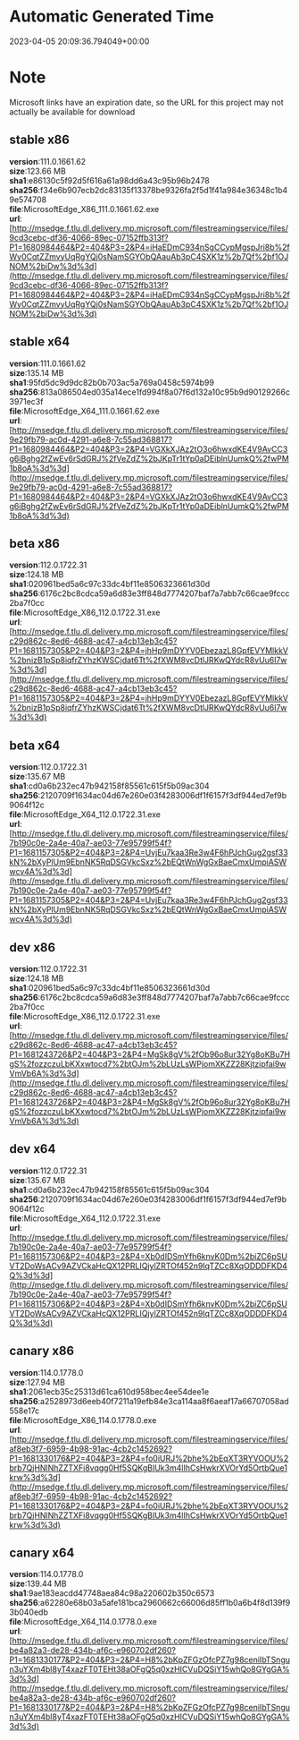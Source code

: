 # Automatic Generated Time
2023-04-05 20:09:36.794049+00:00

# Note
Microsoft links have an expiration date, so the URL for this project may not actually be available for download

## stable x86
**version**:111.0.1661.62  
**size**:123.66 MB  
**sha1**:e86130c5f92d5f616a61a98dd6a43c95b96b2478  
**sha256**:f34e6b907ecb2dc83135f13378be9326fa2f5d1f41a984e36348c1b49e574708  
**file**:MicrosoftEdge_X86_111.0.1661.62.exe  
**url**:[http://msedge.f.tlu.dl.delivery.mp.microsoft.com/filestreamingservice/files/9cd3cebc-df36-4066-89ec-07152ffb313f?P1=1680984464&P2=404&P3=2&P4=iHaEDmC934nSgCCypMgspJri8b%2fWy0CqtZZmvyUqRgYQj0sNamSGYObQAauAb3pC4SXK1z%2b7Qf%2bf1OJNOM%2biDw%3d%3d](http://msedge.f.tlu.dl.delivery.mp.microsoft.com/filestreamingservice/files/9cd3cebc-df36-4066-89ec-07152ffb313f?P1=1680984464&P2=404&P3=2&P4=iHaEDmC934nSgCCypMgspJri8b%2fWy0CqtZZmvyUqRgYQj0sNamSGYObQAauAb3pC4SXK1z%2b7Qf%2bf1OJNOM%2biDw%3d%3d)  

## stable x64
**version**:111.0.1661.62  
**size**:135.14 MB  
**sha1**:95fd5dc9d9dc82b0b703ac5a769a0458c5974b99  
**sha256**:813a086504ed035a14ece1fd994f8a07f6d132a10c95b9d90129266c3971ec3f  
**file**:MicrosoftEdge_X64_111.0.1661.62.exe  
**url**:[http://msedge.f.tlu.dl.delivery.mp.microsoft.com/filestreamingservice/files/9e29fb79-ac0d-4291-a6e8-7c55ad368817?P1=1680984464&P2=404&P3=2&P4=VGXkXJAz2tO3o6hwxdKE4V9AvCC3g6iBghg2fZwEv6rSdGRJ%2fVeZdZ%2bJKpTr1tYp0aDEiblnUumkQ%2fwPM1b8oA%3d%3d](http://msedge.f.tlu.dl.delivery.mp.microsoft.com/filestreamingservice/files/9e29fb79-ac0d-4291-a6e8-7c55ad368817?P1=1680984464&P2=404&P3=2&P4=VGXkXJAz2tO3o6hwxdKE4V9AvCC3g6iBghg2fZwEv6rSdGRJ%2fVeZdZ%2bJKpTr1tYp0aDEiblnUumkQ%2fwPM1b8oA%3d%3d)  

## beta x86
**version**:112.0.1722.31  
**size**:124.18 MB  
**sha1**:020961bed5a6c97c33dc4bf11e8506323661d30d  
**sha256**:6176c2bc8cdca59a6d83e3ff848d7774207baf7a7abb7c66cae9fccc2ba7f0cc  
**file**:MicrosoftEdge_X86_112.0.1722.31.exe  
**url**:[http://msedge.f.tlu.dl.delivery.mp.microsoft.com/filestreamingservice/files/c29d862c-8ed6-4688-ac47-a4cb13eb3c45?P1=1681157305&P2=404&P3=2&P4=jhHp9mDYYV0EbezazL8GpfEVYMlkkV%2bnizB1pSp8iqfrZYhzKWSCjdat6Tt%2fXWM8vcDtlJRKwQYdcR8vUu6l7w%3d%3d](http://msedge.f.tlu.dl.delivery.mp.microsoft.com/filestreamingservice/files/c29d862c-8ed6-4688-ac47-a4cb13eb3c45?P1=1681157305&P2=404&P3=2&P4=jhHp9mDYYV0EbezazL8GpfEVYMlkkV%2bnizB1pSp8iqfrZYhzKWSCjdat6Tt%2fXWM8vcDtlJRKwQYdcR8vUu6l7w%3d%3d)  

## beta x64
**version**:112.0.1722.31  
**size**:135.67 MB  
**sha1**:cd0a6b232ec47b942158f85561c615f5b09ac304  
**sha256**:2120709f1634ac04d67e260e03f4283006df1f6157f3df944ed7ef9b9064f12c  
**file**:MicrosoftEdge_X64_112.0.1722.31.exe  
**url**:[http://msedge.f.tlu.dl.delivery.mp.microsoft.com/filestreamingservice/files/7b190c0e-2a4e-40a7-ae03-77e95799f54f?P1=1681157305&P2=404&P3=2&P4=UvjEu7kaa3Re3w4F6hPJchGug2gsf33kN%2bXyPlUm9EbnNK5RqDSGVkcSxz%2bEQtWnWgGxBaeCmxUmpiASWwcv4A%3d%3d](http://msedge.f.tlu.dl.delivery.mp.microsoft.com/filestreamingservice/files/7b190c0e-2a4e-40a7-ae03-77e95799f54f?P1=1681157305&P2=404&P3=2&P4=UvjEu7kaa3Re3w4F6hPJchGug2gsf33kN%2bXyPlUm9EbnNK5RqDSGVkcSxz%2bEQtWnWgGxBaeCmxUmpiASWwcv4A%3d%3d)  

## dev x86
**version**:112.0.1722.31  
**size**:124.18 MB  
**sha1**:020961bed5a6c97c33dc4bf11e8506323661d30d  
**sha256**:6176c2bc8cdca59a6d83e3ff848d7774207baf7a7abb7c66cae9fccc2ba7f0cc  
**file**:MicrosoftEdge_X86_112.0.1722.31.exe  
**url**:[http://msedge.f.tlu.dl.delivery.mp.microsoft.com/filestreamingservice/files/c29d862c-8ed6-4688-ac47-a4cb13eb3c45?P1=1681243726&P2=404&P3=2&P4=MgSk8gV%2fOb96o8ur32Yg8oKBu7HgS%2fozzczuLbKXxwtocd7%2btOJm%2bLUzLsWPjomXKZZ28Kjtzipfai9wVmVb6A%3d%3d](http://msedge.f.tlu.dl.delivery.mp.microsoft.com/filestreamingservice/files/c29d862c-8ed6-4688-ac47-a4cb13eb3c45?P1=1681243726&P2=404&P3=2&P4=MgSk8gV%2fOb96o8ur32Yg8oKBu7HgS%2fozzczuLbKXxwtocd7%2btOJm%2bLUzLsWPjomXKZZ28Kjtzipfai9wVmVb6A%3d%3d)  

## dev x64
**version**:112.0.1722.31  
**size**:135.67 MB  
**sha1**:cd0a6b232ec47b942158f85561c615f5b09ac304  
**sha256**:2120709f1634ac04d67e260e03f4283006df1f6157f3df944ed7ef9b9064f12c  
**file**:MicrosoftEdge_X64_112.0.1722.31.exe  
**url**:[http://msedge.f.tlu.dl.delivery.mp.microsoft.com/filestreamingservice/files/7b190c0e-2a4e-40a7-ae03-77e95799f54f?P1=1681157306&P2=404&P3=2&P4=Xb0dIDSmYfh6knvK0Dm%2biZC6pSUVT2DoWsACv9AZVCkaHcQX12PRLIQjylZRTOf452n9IqTZCc8XqODDDFKD4Q%3d%3d](http://msedge.f.tlu.dl.delivery.mp.microsoft.com/filestreamingservice/files/7b190c0e-2a4e-40a7-ae03-77e95799f54f?P1=1681157306&P2=404&P3=2&P4=Xb0dIDSmYfh6knvK0Dm%2biZC6pSUVT2DoWsACv9AZVCkaHcQX12PRLIQjylZRTOf452n9IqTZCc8XqODDDFKD4Q%3d%3d)  

## canary x86
**version**:114.0.1778.0  
**size**:127.94 MB  
**sha1**:2061ecb35c25313d61ca610d958bec4ee54dee1e  
**sha256**:a2528973d6eeb40f7211a19efb84e3ca114aa8f6aeaf17a66707058ad558e17c  
**file**:MicrosoftEdge_X86_114.0.1778.0.exe  
**url**:[http://msedge.f.tlu.dl.delivery.mp.microsoft.com/filestreamingservice/files/af8eb3f7-6959-4b98-91ac-4cb2c1452692?P1=1681330176&P2=404&P3=2&P4=fo0iURJ%2bhe%2bEqXT3RYVOOU%2brb7QjHNlNhZZTXFi8vqgg0Hf5SQKgBIUk3m4lIhCsHwkrXVOrYd5OrtbQue1krw%3d%3d](http://msedge.f.tlu.dl.delivery.mp.microsoft.com/filestreamingservice/files/af8eb3f7-6959-4b98-91ac-4cb2c1452692?P1=1681330176&P2=404&P3=2&P4=fo0iURJ%2bhe%2bEqXT3RYVOOU%2brb7QjHNlNhZZTXFi8vqgg0Hf5SQKgBIUk3m4lIhCsHwkrXVOrYd5OrtbQue1krw%3d%3d)  

## canary x64
**version**:114.0.1778.0  
**size**:139.44 MB  
**sha1**:9ae183eacdd47748aea84c98a220602b350c6573  
**sha256**:a62280e68b03a5afe181bca2960662c66006d85ff1b0a6b4f8d139f93b040edb  
**file**:MicrosoftEdge_X64_114.0.1778.0.exe  
**url**:[http://msedge.f.tlu.dl.delivery.mp.microsoft.com/filestreamingservice/files/be4a82a3-de28-434b-af6c-e960702df260?P1=1681330177&P2=404&P3=2&P4=H8%2bKpZFGzOfcPZ7g98ceniIbTSngun3uYXm4bl8yT4xazFT0TEHt38aOFgQ5q0xzHICVuDQSiY15whQo8GYgGA%3d%3d](http://msedge.f.tlu.dl.delivery.mp.microsoft.com/filestreamingservice/files/be4a82a3-de28-434b-af6c-e960702df260?P1=1681330177&P2=404&P3=2&P4=H8%2bKpZFGzOfcPZ7g98ceniIbTSngun3uYXm4bl8yT4xazFT0TEHt38aOFgQ5q0xzHICVuDQSiY15whQo8GYgGA%3d%3d)  

